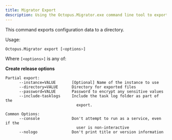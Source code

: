 ```yaml
---
title: Migrator Export
description: Using the Octopus.Migrator.exe command line tool to export data to a directory.
---
```


This command exports configuration data to a directory.

Usage:

```bash
Octopus.Migrator export [<options>]
```

Where `[<options>]` is any of:

**Create release options**

```text
Partial export:
      --instance=VALUE       [Optional] Name of the instance to use
      --directory=VALUE      Directory for exported files
      --password=VALUE       Password to encrypt any sensitive values
      --include-tasklogs     Include the task log folder as part of the
                               export.
     
Common Options:
      --console              Don't attempt to run as a service, even if the
                               user is non-interactive
      --nologo               Don't print title or version information
```
